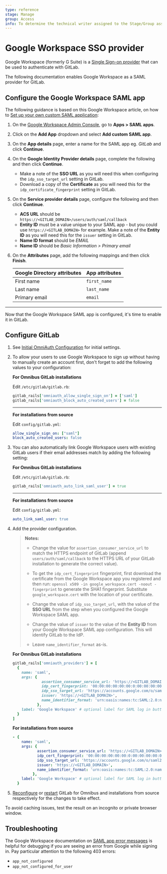 ```yaml
---
type: reference
stage: Manage
group: Access
info: To determine the technical writer assigned to the Stage/Group associated with this page, see https://about.gitlab.com/handbook/engineering/ux/technical-writing/#assignments
---
```


# Google Workspace SSO provider

Google Workspace (formerly G Suite) is a [Single Sign-on provider](https://support.google.com/a/answer/60224?hl=en) that can be used to authenticate
with GitLab.

The following documentation enables Google Workspace as a SAML provider for GitLab.

## Configure the Google Workspace SAML app

The following guidance is based on this Google Workspace article, on how to [Set up your own custom SAML application](https://support.google.com/a/answer/6087519?hl=en):

1. On the [Google Workspace Admin Console](https://admin.google.com), go to **Apps > SAML apps**.
1. Click on the **Add App** dropdown and select **Add custom SAML app**.
1. On the **App details** page, enter a name for the SAML app eg. *GitLab* and click **Continue**.
1. On the **Google Identity Provider details** page, complete the following and then click **Continue**.
    - Make a note of the **SSO URL** as you will need this when configuring the `idp_sso_target_url` setting in GitLab.
    - Download a copy of the **Certificate** as you will need this for the `idp_certificate_fingerprint` setting in GitLab.
1. On the **Service provider details** page, configure the following and then click **Continue**.
    - **ACS URL** should be `https://<GITLAB_DOMAIN>/users/auth/saml/callback`
    - **Entity ID** must be a value unique to your SAML app - but you could use `https://<GITLAB_DOMAIN>` for example. Make a note of the **Entity ID** as you will need this for the `issuer` setting in GitLab.
    - **Name ID format** should be *EMAIL*
    - **Name ID** should be *Basic Information > Primary email*
1. On the **Attributes** page, add the following mappings and then click **Finish**.

    | Google Directory attributes | App attributes |
    | :-------------------------- |:---------------|
    | First name                  | `first_name`   |
    | Last name                   | `last_name`    |
    | Primary email               | `email`        |

---

Now that the Google Workspace SAML app is configured, it's time to enable it in GitLab.

## Configure GitLab

1. See [Initial OmniAuth Configuration](../integration/omniauth.md#initial-omniauth-configuration)
   for initial settings.

1. To allow your users to use Google Workspace to sign up without having to manually create
   an account first, don't forget to add the following values to your
   configuration:

   **For Omnibus GitLab installations**

   Edit `/etc/gitlab/gitlab.rb`:

   ```ruby
   gitlab_rails['omniauth_allow_single_sign_on'] = ['saml']
   gitlab_rails['omniauth_block_auto_created_users'] = false
   ```

   ---

   **For installations from source**

   Edit `config/gitlab.yml`:

   ```yaml
   allow_single_sign_on: ["saml"]
   block_auto_created_users: false
   ```

1. You can also automatically link Google Workspace users with existing GitLab users if
   their email addresses match by adding the following setting:

   **For Omnibus GitLab installations**

   Edit `/etc/gitlab/gitlab.rb`:

   ```ruby
   gitlab_rails['omniauth_auto_link_saml_user'] = true
   ```

   ---

   **For installations from source**

   Edit `config/gitlab.yml`:

   ```yaml
   auto_link_saml_user: true
   ```

1. Add the provider configuration.

   >**Notes:**
   >
   >- Change the value for `assertion_consumer_service_url` to match the HTTPS endpoint
   >  of GitLab (append `users/auth/saml/callback` to the HTTPS URL of your GitLab
   >  installation to generate the correct value).
   >
   >- To get the `idp_cert_fingerprint` fingerprint, first download the
   >  certificate from the Google Workspace app you registered and then run:
   >  `openssl x509 -in google_workspace.cert -noout -fingerprint` to generate the SHA1 fingerprint.
   >  Substitute `google_workspace.cert` with the location of your certificate.
   >
   >- Change the value of `idp_sso_target_url`, with the value of the
   >  **SSO URL** from the step when you configured the Google Workspace SAML app.
   >
   >- Change the value of `issuer` to the value of the **Entity ID** from your Google Workspace SAML app configuration. This will identify GitLab
   >  to the IdP.
   >
   >- Leave `name_identifier_format` as-is.

   **For Omnibus GitLab installations**

   ```ruby
   gitlab_rails['omniauth_providers'] = [
     {
       name: 'saml',
       args: {
                assertion_consumer_service_url: 'https://<GITLAB_DOMAIN>/users/auth/saml/callback',
                idp_cert_fingerprint: '00:00:00:00:00:00:0:00:00:00:00:00:00:00:00:00',
                idp_sso_target_url: 'https://accounts.google.com/o/saml2/idp?idpid=00000000',
                issuer: 'https://<GITLAB_DOMAIN>',
                name_identifier_format: 'urn:oasis:names:tc:SAML:2.0:nameid-format:emailAddress'
              },
       label: 'Google Workspace' # optional label for SAML log in button, defaults to "Saml"
     }
   ]
   ```

   **For installations from source**

   ```yaml
   - {
       name: 'saml',
       args: {
              assertion_consumer_service_url: 'https://<GITLAB_DOMAIN>/users/auth/saml/callback',
              idp_cert_fingerprint: '00:00:00:00:00:00:0:00:00:00:00:00:00:00:00:00',
              idp_sso_target_url: 'https://accounts.google.com/o/saml2/idp?idpid=00000000',
              issuer: 'https://<GITLAB_DOMAIN>',
              name_identifier_format: 'urn:oasis:names:tc:SAML:2.0:nameid-format:emailAddress'
            },
       label: 'Google Workspace' # optional label for SAML log in button, defaults to "Saml"
     }
   ```

1. [Reconfigure](../administration/restart_gitlab.md#omnibus-gitlab-reconfigure) or [restart](../administration/restart_gitlab.md#installations-from-source) GitLab for Omnibus and installations
   from source respectively for the changes to take effect.

To avoid caching issues, test the result on an incognito or private browser window.

## Troubleshooting

The Google Workspace documentation on [SAML app error messages](https://support.google.com/a/answer/6301076?hl=en) is helpful for debugging if you are seeing an error from Google while signing in.
Pay particular attention to the following 403 errors:

- `app_not_configured`
- `app_not_configured_for_user`
